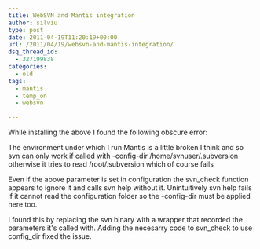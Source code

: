 ```yaml
---
title: WebSVN and Mantis integration
author: silviu
type: post
date: 2011-04-19T11:20:19+00:00
url: /2011/04/19/websvn-and-mantis-integration/
dsq_thread_id:
  - 327199838
categories:
  - old
tags:
  - mantis
  - temp_on
  - websvn

---
```

While installing the above I found the following obscure error:

The environment under which I run Mantis is a little broken I think and so svn can only work if called with -config-dir /home/svnuser/.subversion otherwise it tries to read /root/.subversion which of course fails

Even if the above parameter is set in configuration the svn_check function appears to ignore it and calls svn help without it. Unintuitively svn help fails if it cannot read the configuration folder so the -config-dir must be applied here too.

I found this by replacing the svn binary with a wrapper that recorded the parameters it's called with. Adding the necesarry code to svn_check to use config_dir fixed the issue.